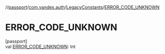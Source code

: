 //[passport](../../../index.md)/[com.yandex.auth](../index.md)/[LegacyConstants](index.md)/[ERROR_CODE_UNKNOWN](-e-r-r-o-r_-c-o-d-e_-u-n-k-n-o-w-n.md)

# ERROR_CODE_UNKNOWN

[passport]\
val [ERROR_CODE_UNKNOWN](-e-r-r-o-r_-c-o-d-e_-u-n-k-n-o-w-n.md): Int
